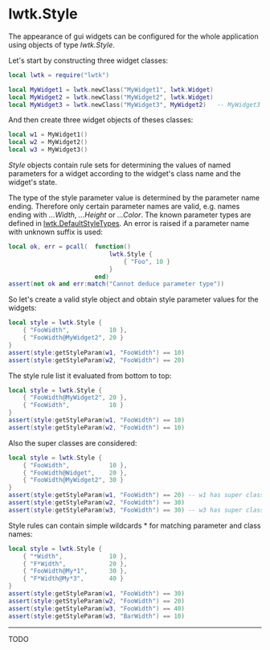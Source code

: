 # lwtk.Style

The appearance of gui widgets can be configured for the whole application using
objects of type *lwtk.Style*. 

Let's start by constructing three widget classes:

```lua
local lwtk = require("lwtk")

local MyWidget1 = lwtk.newClass("MyWidget1", lwtk.Widget)
local MyWidget2 = lwtk.newClass("MyWidget2", lwtk.Widget)
local MyWidget3 = lwtk.newClass("MyWidget3", MyWidget2)   -- MyWidget3 is derived from MyWidget2
```

And then create three widget objects of theses classes:
```lua
local w1 = MyWidget1()
local w2 = MyWidget2()
local w3 = MyWidget3()
```

*Style* objects contain rule sets for determining the values of named parameters
for a widget according to the widget's class name and the widget's state.

The type of the style parameter value is determined
by the parameter name ending. Therefore only certain parameter names are valid, 
e.g. names ending with *...Width*, *...Height* or *...Color*. The known parameter
types are defined in [lwtk.DefaultStyleTypes](../src/lwtk/DefaultStyleTypes.lua).
An error is raised if a parameter name with unknown suffix is used:
```lua
local ok, err = pcall(  function() 
                            lwtk.Style { 
                                { "Foo", 10 } 
                            }
                        end)
assert(not ok and err:match("Cannot deduce parameter type"))
```

So let's create a valid style object and obtain style parameter values for the
widgets:
```lua
local style = lwtk.Style {
    { "FooWidth",           10 },
    { "FooWidth@MyWidget2", 20 }
}
assert(style:getStyleParam(w1, "FooWidth") == 10)
assert(style:getStyleParam(w2, "FooWidth") == 20)
```

The style rule list it evaluated from bottom to top:
```lua
local style = lwtk.Style {
    { "FooWidth@MyWidget2", 20 },
    { "FooWidth",           10 }
}
assert(style:getStyleParam(w1, "FooWidth") == 10)
assert(style:getStyleParam(w2, "FooWidth") == 10)
```

Also the super classes are considered:
```lua
local style = lwtk.Style {
    { "FooWidth",           10 },
    { "FooWidth@Widget",    20 },
    { "FooWidth@MyWidget2", 30 }
}
assert(style:getStyleParam(w1, "FooWidth") == 20) -- w1 has super class lwtk.Widget
assert(style:getStyleParam(w2, "FooWidth") == 30) 
assert(style:getStyleParam(w3, "FooWidth") == 30) -- w3 has super class MyWidget2
```

Style rules can contain simple wildcards * for matching parameter and class names:
```lua
local style = lwtk.Style {
    { "*Width",             10 },
    { "F*Width",            20 },
    { "FooWidth@My*1",      30 },
    { "F*Width@My*3",       40 }
}
assert(style:getStyleParam(w1, "FooWidth") == 30)
assert(style:getStyleParam(w2, "FooWidth") == 20)
assert(style:getStyleParam(w3, "FooWidth") == 40)
assert(style:getStyleParam(w3, "BarWidth") == 10)
```

****************************************************************************************
TODO
<!--lua
    print("Style.md: OK")
-->
